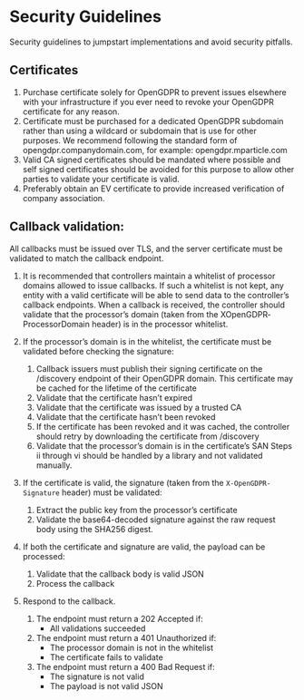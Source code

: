 # Security Guidelines
Security guidelines to jumpstart implementations and avoid security pitfalls.

## Certificates
1. Purchase certificate solely for OpenGDPR to prevent issues elsewhere with your infrastructure if
you ever need to revoke your OpenGDPR certificate for any reason.
2. Certificate must be purchased for a dedicated OpenGDPR subdomain rather than using a wildcard
or subdomain that is use for other purposes. We recommend following the standard form of
opengdpr.companydomain.com, for example: opengdpr.mparticle.com
3. Valid CA signed certificates should be mandated where possible and self signed certificates should
be avoided for this purpose to allow other parties to validate your certificate is valid.
4. Preferably obtain an EV certificate to provide increased verification of company association.

## Callback validation:
All callbacks must be issued over TLS, and the server certificate must be validated to match the callback
endpoint.
1. It is recommended that controllers maintain a whitelist of processor domains allowed to issue
callbacks. If such a whitelist is not kept, any entity with a valid certificate will be able to send data to
the controller’s callback endpoints. When a callback is received, the controller should validate that
the processor’s domain (taken from the X­OpenGDPR­Processor­Domain header) is in the
processor whitelist.
2. If the processor’s domain is in the whitelist, the certificate must be validated before checking the
signature:

     1. Callback issuers must publish their signing certificate on the /discovery endpoint of their OpenGDPR domain. This certificate may be cached for the lifetime of the certificate        
     2. Validate that the certificate hasn’t expired
     3. Validate that the certificate was issued by a trusted CA
     4. Validate that the certificate hasn’t been revoked
     5. If the certificate has been revoked and it was cached, the controller should retry by downloading the certificate from /discovery
     6. Validate that the processor’s domain is in the certificate’s SAN
Steps ii through vi should be handled by a library and not validated manually.

3. If the certificate is valid, the signature (taken from the `X-OpenGDPR-Signature` header) must be validated:
     1. Extract the public key from the processor’s certificate
     2. Validate the base64-decoded signature against the raw request body using the SHA256 digest.

4. If both the certificate and signature are valid, the payload can be processed:
     1. Validate that the callback body is valid JSON
     2. Process the callback

5. Respond to the callback.
     1. The endpoint must return a 202 Accepted if:
          * All validations succeeded
     2. The endpoint must return a 401 Unauthorized if:
          * The processor domain is not in the whitelist
          * The certificate fails to validate
     3. The endpoint must return a 400 Bad Request if:
          * The signature is not valid
          * The payload is not valid JSON
